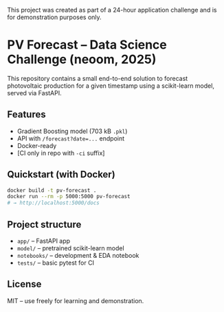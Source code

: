 
This project was created as part of a 24-hour application challenge and is for demonstration purposes only.

# PV Forecast – Data Science Challenge (neoom, 2025)

This repository contains a small end-to-end solution to forecast photovoltaic production for a given timestamp using a scikit-learn model, served via FastAPI.

## Features

- Gradient Boosting model (703 kB `.pkl`)
- API with `/forecast?date=...` endpoint
- Docker-ready
- [CI only in repo with `-ci` suffix]

## Quickstart (with Docker)

```bash
docker build -t pv-forecast .
docker run --rm -p 5000:5000 pv-forecast
# → http://localhost:5000/docs
```

## Project structure

- `app/` – FastAPI app
- `model/` – pretrained scikit-learn model
- `notebooks/` – development & EDA notebook
- `tests/` – basic pytest for CI

## License

MIT – use freely for learning and demonstration.
